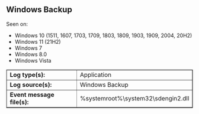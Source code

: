 ## Windows Backup

Seen on:
* Windows 10 (1511, 1607, 1703, 1709, 1803, 1809, 1903, 1909, 2004, 20H2)
* Windows 11 (21H2)
* Windows 7
* Windows 8.0
* Windows Vista

<table border="1" class="docutils">
  <tbody>
    <tr>
      <td><b>Log type(s):</b></td>
      <td>Application</td>
    </tr>
    <tr>
      <td><b>Log source(s):</b></td>
      <td>Windows Backup</td>
    </tr>
    <tr>
      <td><b>Event message file(s):</b></td>
      <td>%systemroot%\system32\sdengin2.dll</td>
    </tr>
  </tbody>
</table>

&nbsp;

